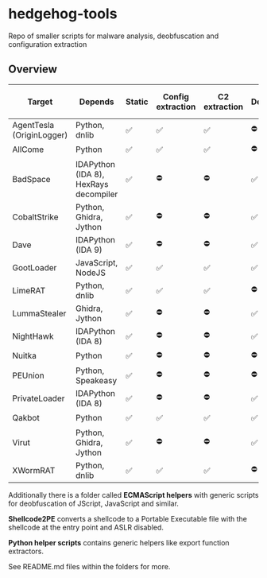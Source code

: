 # hedgehog-tools
 
Repo of smaller scripts for malware analysis, deobfuscation and configuration extraction

## Overview

| Target                    | Depends                | Static | Config extraction | C2 extraction | Deobfuscation | Unpacking | Handles packed sample |
| ------------------------- | ---------------------- | ------ | ----------------- | ------------- | ------------- | --------- | --------------------- |
| AgentTesla (OriginLogger) | Python, dnlib          |   ✅   | ✅                | ✅            | ⛔            | ⛔        | ⛔                    |
| AllCome                   | Python                 |   ✅   | ✅                | ✅            | ⛔            | ⛔        | ⛔                    |
| BadSpace                  | IDAPython (IDA 8), HexRays decompiler  |   ✅   | ⛔        | ⛔            | ✅            | ⛔        | ⛔                    |
| CobaltStrike              | Python, Ghidra, Jython |   ✅   | ⛔                | ⛔            | ✅            | ⛔        | ⛔                    |
| Dave                      | IDAPython (IDA 9)      |   ✅   | ⛔                | ⛔            | ✅            | ⛔        | ⛔                    |
| GootLoader                | JavaScript, NodeJS     |   ✅   | ✅                | ✅            | ✅            | ✅        | ✅                    |
| LimeRAT                   | Python, dnlib          |   ✅   | ✅                | ✅            | ⛔            | ⛔        | ⛔                    |
| LummaStealer              | Ghidra, Jython         |   ✅   | ⛔                | ⛔            | ✅            | ⛔        | ⛔                    |
| NightHawk                 | IDAPython (IDA 8)      |   ✅   | ⛔                | ⛔            | ✅            | ⛔        | ✅                    |
| Nuitka                    | Python                 |   ✅   | ⛔                | ⛔            | ⛔            | ⛔        | ✅                    |
| PEUnion                   | Python, Speakeasy      |   ✅   | ⛔                | ⛔            | ⛔            | ✅        | ✅                    |
| PrivateLoader             | IDAPython (IDA 8)      |   ✅   | ⛔                | ⛔            | ✅            | ⛔        | ⛔                    |
| Qakbot                    | Python                 |   ✅   | ✅                | ✅            | ✅            | ⛔        | ⛔                    |
| Virut                     | Python, Ghidra, Jython |   ✅   | ⛔                | ⛔            | ✅            | ⛔        | ✅                    |
| XWormRAT                  | Python, dnlib          |   ✅   | ✅                | ✅            | ⛔            | ⛔        | ⛔                    |

Additionally there is a folder called **ECMAScript helpers** with generic scripts for deobfuscation of JScript, JavaScript and similar.

**Shellcode2PE** converts a shellcode to a Portable Executable file with the shellcode at the entry point and ASLR disabled.

**Python helper scripts** contains generic helpers like export function extractors.

See README.md files within the folders for more.
